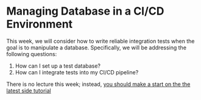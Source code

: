 # Managing Database in a CI/CD Environment 

This week, we will consider how to write reliable integration tests when the goal is to manipulate a database.  Specifically, we will be addressing the following questions: 

1. How can I set up a test database?
1. How can I integrate tests into my CI/CD pipeline?

There is no lecture this week; instead, [you should make a start on the the latest side tutorial](https://joeappleton18.github.io/devops_2022_2023_notes/side-tutorials/4.mutating-a-database.html#part-1-overview-everyone-should-watch-this)